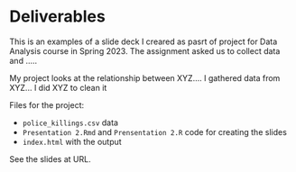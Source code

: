 # Deliverables

This is an examples of a slide deck I creared as pasrt of project for Data Analysis course in Spring 2023. The assignment asked us to collect data and .....

My project looks at the relationship between XYZ.... I gathered data from XYZ... I did XYZ to clean it

Files for the project: 
- `police_killings.csv` data
- `Presentation 2.Rmd` and `Prensentation 2.R` code for creating the slides
- `index.html` with the output

See the slides at URL. 
